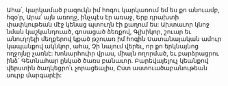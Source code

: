 
Ահա՛, կարկամած բազուկն իմ հոգու կարկառում
եմ ես քո անուամբ, հզօ՛ր,
Արա՛ այն առողջ, ինչպէս էր առաջ,
Երբ դրախտի փափկութեան մէջ կենաց պտուղն
էի քաղում ես:
Ախտաւոր կնոջ նման կաշկանդուած, գոսացած
ձեռքով,
Գլխիկոր, շուար եւ անուղղելի մեղքերով կքած
թշուառ իմ հոգին
Սատանայական ամուր կապանքով ակնկոր, ահա,
Չի նայում վերեւ, որ քո երկնայնոց ողջոյնը չառնէ:
Խոնարհուիր վրաս, միայն ողորմած, եւ
բարձրացրու ինձ`
Գետնահար ընկած ծառս բանաւոր.
Բարեվայելուչ կեանքով վերստին ծաղկեցրո՛ւ
չորացեալիս,
Ըստ աստուածաբանութեան սուրբ մարգարէի:
